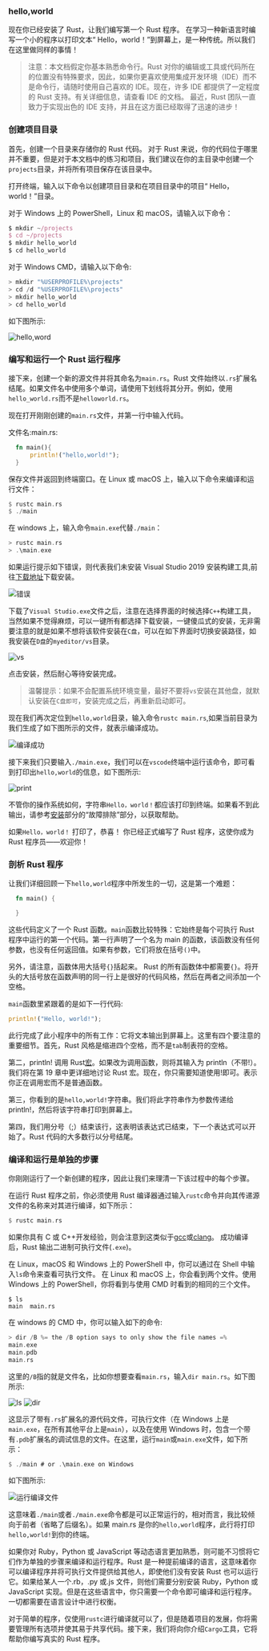 ### hello,world

现在你已经安装了 Rust，让我们编写第一个 Rust 程序。 在学习一种新语言时编写一个小的程序以打印文本“ Hello，world！”到屏幕上，是一种传统。所以我们在这里做同样的事情！

> 注意：本文档假定你基本熟悉命令行。Rust 对你的编辑或工具或代码所在的位置没有特殊要求，因此，如果你更喜欢使用集成开发环境（IDE）而不是命令行，请随时使用自己喜欢的 IDE。现在，许多 IDE 都提供了一定程度的 Rust 支持。有关详细信息，请查看 IDE 的文档。 最近，Rust 团队一直致力于实现出色的 IDE 支持，并且在这方面已经取得了迅速的进步！

### 创建项目目录

首先，创建一个目录来存储你的 Rust 代码。 对于 Rust 来说，你的代码位于哪里并不重要，但是对于本文档中的练习和项目，我们建议在你的主目录中创建一个`projects`目录，并将所有项目保存在该目录中。

打开终端，输入以下命令以创建项目目录和在项目目录中的项目“ Hello，world！”目录。

对于 Windows 上的 PowerShell，Linux 和 macOS，请输入以下命令：

```js
$ mkdir ~/projects
$ cd ~/projects
$ mkdir hello_world
$ cd hello_world
```

对于 Windows CMD，请输入以下命令:

```js
> mkdir "%USERPROFILE%\projects"
> cd /d "%USERPROFILE%\projects"
> mkdir hello_world
> cd hello_world

```

如下图所示:

![hello,word](../images/hello-world-1.png)

### 编写和运行一个 Rust 运行程序

接下来，创建一个新的源文件并将其命名为`main.rs`。Rust 文件始终以`.rs`扩展名结尾。如果文件名中使用多个单词，请使用下划线将其分开。例如，使用`hello_world.rs`而不是`helloworld.rs`。

现在打开刚刚创建的`main.rs`文件，并第一行中输入代码。

文件名:main.rs:

```rust
  fn main(){
      println!("hello,world!");
  }
```

保存文件并返回到终端窗口。在 Linux 或 macOS 上，输入以下命令来编译和运行文件：

```rust
$ rustc main.rs
$ ./main
```

在 windows 上，输入命令`main.exe`代替`./main`：

```rust
> rustc main.rs
> .\main.exe
```

如果运行提示如下错误，则代表我们未安装 Visual Studio 2019 安装构建工具,前往[下载地址](https://www.visualstudio.com/downloads/#build-tools-for-visual-studio-2019)下载安装。

![错误](../images/hello-world-error-1.png)

下载了`Visual Studio.exe`文件之后，注意在选择界面的时候选择`C++`构建工具，当然如果不觉得麻烦，可以一键所有都选择下载安装，一键傻瓜式的安装，无非需要注意的就是如果不想将该软件安装在`C盘`，可以在如下界面时切换安装路径，如我安装在`D盘`的`myeditor/vs`目录。

![vs](../images/vs-install.png)

点击安装，然后耐心等待安装完成。

> 温馨提示：如果不会配置系统环境变量，最好不要将`vs`安装在其他盘，就默认安装在`C盘即可`，安装完成之后，再重新启动即可。

现在我们再次定位到`hello,world`目录，输入命令`rustc main.rs`,如果当前目录为我们生成了如下图所示的文件，就表示编译成功。

![编译成功](../images/hello-world-2.png)

接下来我们只要输入`./main.exe`，我们可以在`vscode`终端中运行该命令，即可看到打印出`hello,world`的信息，如下图所示:

![print](../images/hello-world-3.png)

不管你的操作系统如何，字符串`Hello，world！`都应该打印到终端。如果看不到此输出，请参考[安装](/doc/install)部分的“故障排除”部分，以获取帮助。

如果`Hello，world！` 打印了，恭喜！ 你已经正式编写了 Rust 程序，这使你成为 Rust 程序员——欢迎你！

### 剖析 Rust 程序

让我们详细回顾一下`hello,world`程序中所发生的一切，这是第一个难题：

```rust
  fn main() {

  }
```

这些代码定义了一个 Rust 函数。`main`函数比较特殊：它始终是每个可执行 Rust 程序中运行的第一个代码。第一行声明了一个名为 main 的函数，该函数没有任何参数，也没有任何返回值。如果有参数，它们将放在括号`()`中。

另外，请注意，函数体用大括号`{}`括起来。 Rust 的所有函数体中都需要`{}`。将开头的大括号放在函数声明的同一行上是很好的代码风格，然后在两者之间添加一个空格。

`main`函数里紧跟着的是如下一行代码:

```rust
println!("Hello, world!");
```

此行完成了此小程序中的所有工作：它将文本输出到屏幕上。这里有四个要注意的重要细节。首先，Rust 风格是缩进四个空格，而不是`tab`制表符的空格。

第二，println! 调用 Rust[宏](https://baike.baidu.com/item/macro/10429400?fr=aladdin)。如果改为调用函数，则将其输入为 println（不带!）。我们将在第 19 章中更详细地讨论 Rust 宏。现在，你只需要知道使用!即可。表示你正在调用宏而不是普通函数。

第三，你看到的是`hello,world!`字符串。我们将此字符串作为参数传递给 println!，然后将该字符串打印到屏幕上。

第四，我们用分号（;）结束该行，这表明该表达式已结束，下一个表达式可以开始了。Rust 代码的大多数行以分号结尾。

### 编译和运行是单独的步骤

你刚刚运行了一个新创建的程序，因此让我们来理清一下该过程中的每个步骤。

在运行 Rust 程序之前，你必须使用 Rust 编译器通过输入`rustc`命令并向其传递源文件的名称来对其进行编译，如下所示：

```rust
$ rustc main.rs
```

如果你具有 C 或 C++开发经验，则会注意到这类似于[gcc](https://baike.baidu.com/item/gcc/17570?fr=aladdin)或[clang](https://baike.baidu.com/item/clang/3698345?fr=aladdin)。 成功编译后，Rust 输出二进制可执行文件(`.exe`)。

在 Linux，macOS 和 Windows 上的 PowerShell 中，你可以通过在 Shell 中输入`ls`命令来查看可执行文件。 在 Linux 和 macOS 上，你会看到两个文件。使用 Windows 上的 PowerShell，你将看到与使用 CMD 时看到的相同的三个文件。

```text
$ ls
main  main.rs
```

在 windows 的 CMD 中，你可以输入如下的命令:

```rust
> dir /B %= the /B option says to only show the file names =%
main.exe
main.pdb
main.rs
```

这里的`/B`指的就是文件名，比如你想要查看`main.rs`，输入`dir main.rs`。如下图所示:

![ls](../images/ls.png)
![dir](../images/dir.png)

这显示了带有`.rs`扩展名的源代码文件，可执行文件（在 Windows 上是`main.exe`，在所有其他平台上是`main`），以及在使用 Windows 时，包含一个带有`.pdb`扩展名的调试信息的文件。在这里，运行`main`或`main.exe`文件，如下所示：

```rust
$ ./main # or .\main.exe on Windows
```

如下图所示:

![运行编译文件](../images/compile-file.png)

这意味着`./main`或者`./main.exe`命令都是可以正常运行的，相对而言，我比较倾向于前者（省略了后缀名）。如果 main.rs 是你的`hello,world`程序，此行将打印`hello,world!`到你的终端。

如果你对 Ruby，Python 或 JavaScript 等动态语言更加熟悉，则可能不习惯将它们作为单独的步骤来编译和运行程序。Rust 是一种提前编译的语言，这意味着你可以编译程序并将可执行文件提供给其他人，即使他们没有安装 Rust 也可以运行它。如果给某人一个.rb，.py 或.js 文件，则他们需要分别安装 Ruby，Python 或 JavaScript 实现。但是在这些语言中，你只需要一个命令即可编译和运行程序。一切都需要在语言设计中进行权衡。

对于简单的程序，仅使用`rustc`进行编译就可以了，但是随着项目的发展，你将需要管理所有选项并使其易于共享代码。接下来，我们将向你介绍`Cargo`工具，它将帮助你编写真实的 Rust 程序。
